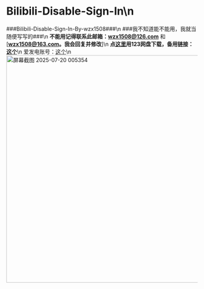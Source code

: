 # Bilibili-Disable-Sign-In\n
###Bilibili-Disable-Sign-In-By-wzx1508###\n
###我不知道能不能用，我就当随便写写的###\n
**不能用记得联系此邮箱：[wzx1508@126.com](mailto:wzx1508@126.com)** 和 [**[wzx1508@163.com](mailto:wzx1508@163.com)。我会回复并修改**]\n
**点<a href="https://www.123912.com/s/V8qvTd-tQ8H">这里<a>用123网盘下载，备用链接：<a href="https://www.123865.com/s/V8qvTd-tQ8H">这个<a>**\n
爱发电账号：<a href="https://afdian.com/a/wzx1508">这个<a>\n
<img width="685" height="598" alt="屏幕截图 2025-07-20 005354" src="https://github.com/user-attachments/assets/9fa07870-6cc3-48e1-8ccc-bb66210f52e9" />
